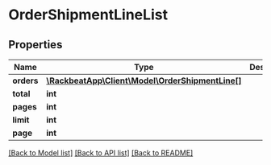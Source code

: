 # OrderShipmentLineList

## Properties
Name | Type | Description | Notes
------------ | ------------- | ------------- | -------------
**orders** | [**\RackbeatApp\Client\Model\OrderShipmentLine[]**](OrderShipmentLine.md) |  | [optional] 
**total** | **int** |  | [optional] 
**pages** | **int** |  | [optional] 
**limit** | **int** |  | [optional] 
**page** | **int** |  | [optional] 

[[Back to Model list]](../README.md#documentation-for-models) [[Back to API list]](../README.md#documentation-for-api-endpoints) [[Back to README]](../README.md)


